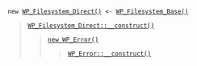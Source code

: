 <p><code>new <a href="https://developer.wordpress.org/reference/classes/wp_filesystem_direct/">WP_Filesystem_Direct()</a> <- <a href="https://developer.wordpress.org/reference/classes/wp_filesystem_base/">WP_Filesystem_Base()</a></code></p>

<blockquote>

 [`WP_Filesystem_Direct::__construct()`](https://developer.wordpress.org/reference/classes/wp_filesystem_direct/__construct/)
 
> [`new WP_Error()`](https://developer.wordpress.org/reference/classes/wp_error/)
> 
>> [`WP_Error::__construct()`](https://developer.wordpress.org/reference/classes/wp_error/__construct/)

</blockquote>